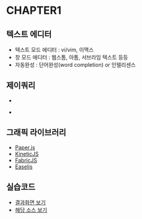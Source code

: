 # CHAPTER1

## 텍스트 에디터
* 텍스트 모드 에디터
    : vi/vim, 이맥스
* 창 모드 에디터
    : 웹스톰, 아톰, 서브라임 텍스트 등등
* 자동완성 : 단어완성(word completion) or 인텔리센스

## 제이쿼리
* ```$(document).ready(function(){});   // 제이쿼리 v3.xx 부터 사라짐
* ```'use strict';      // 자바스크립트 인터프리터에서 코드를 더 엄격하게 처리

## 그래픽 라이브러리
* [Paper.js](http://paperjs.org/)
* [KineticJS](http://kineticjs.com/)
* [FabricJS](http://fabricjs.com/)
* [Easeljs](https://www.createjs.com/easeljs)

## 실습코드
* [결과화면 보기]()
* [해당 소스 보기]()